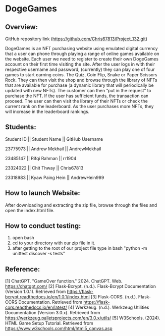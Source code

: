 # DogeGames
## Overview:
GitHub repository link (https://github.com/Chris67813/Project_132.git)

DogeGames is an NFT purchasing website using emulated digital currency that a user can phone through playing a range of online games available on the website. 
Each user we need to register to create their own DogeGames account on their first time visiting the site. After the user logs in with their respective username and password, 
(currently) they can play one of four games to start earning coins. The Quiz, Coin Flip, Snake or Paper Scissors Rock. They can then visit the shop and browse through the 
library of NFTs that are available for purchase (a dynamic library that will periodically be updated with new NFTs). The customer can then “put in the request” to purchase the NFT. 
If the user has sufficient funds, the transaction can proceed. The user can then visit the library of their NFTs or check the current rank on the leaderboard. As the user purchases more 
NFTs, they will increase in the leaderboard rankings. 


## Students:

Student ID || Student Name    || GitHub Username

23775973   || Andrew Mekhail  || AndrewMekhail

23485147   || Rifqi Rahman    || rr1904

23324022   || Chit Thway      || Chris67813

23318983   || Kyaw Paing Hein || AndrewHein999



## How to launch Website:

After downloading and extracting the zip file, browse through the files and open the index.html file.

## How to conduct testing:
1. open bash
2. cd to your directory with our zip file in it.
3. after getting to the root of our project file type in bash "python -m unittest discover -s tests"

## Reference:
[1] ChatGPT. "GameOver function." 2024. ChatGPT. Web. https://chatgpt.com/
[2] Flask-Bcrypt. (n.d.). Flask-Bcrypt Documentation (Version 1.0.1). Retrieved from https://flask-bcrypt.readthedocs.io/en/1.0.1/index.html
[3] Flask-CORS. (n.d.). Flask-CORS Documentation. Retrieved from https://flask-cors.readthedocs.io/en/latest/
[4] Werkzeug. (n.d.). Werkzeug Utilities Documentation (Version 3.0.x). Retrieved from https://werkzeug.palletsprojects.com/en/3.0.x/utils/
[5] W3Schools. (2024). HTML Game Setup Tutorial. Retrieved from https://www.w3schools.com/html/html5_canvas.asp
   


